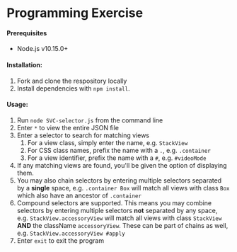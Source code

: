 # Programming Exercise

#### Prerequisites
+ Node.js v10.15.0+

#### Installation:
1.  Fork and clone the respository locally
2.  Install dependencies with `npm install`.

#### Usage:
1. Run `node SVC-selector.js` from the command line
2. Enter `*` to view the entire JSON file
3. Enter a selector to search for matching views
    1. For a view class, simply enter the name, e.g. `StackView`
    1. For CSS class names, prefix the name with a `.`, e.g. `.container`
    1. For a view identifier, prefix the name with a `#`, e.g. `#videoMode`
4. If any matching views are found, you'll be given the option of displaying them.
5. You may also chain selectors by entering multiple selectors separated by a **single** space, e.g. `.container Box` will match all views with class `Box` which also have an ancestor of `.container`
6. Compound selectors are supported. This means you may combine selectors by entering multiple selectors **not** separated by any space, e.g. `StackView.accessoryView` will match all views with class `StackView` **AND** the className `accessoryView`. These can be part of chains as well, e.g. `StackView.accessoryView #apply`
7. Enter `exit` to exit the program
